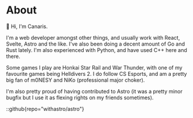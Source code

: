# About

👋 Hi, I'm Canaris.	

I'm a web developer amongst other things, and usually work with React, Svelte, Astro and the like. I've also been doing a decent amount of Go and Rust lately. I'm also experienced with Python, and have used C++ here and there.

Some games I play are Honkai Star Rail and War Thunder, with one of my favourite games being Helldivers 2.
I do follow CS Esports, and am a pretty big fan of m0NESY and NiKo (professional major choker).

I'm also pretty proud of having contributed to Astro (it was a pretty minor bugfix but I use it as flexing rights on my friends sometimes).

::github{repo="withastro/astro"}
